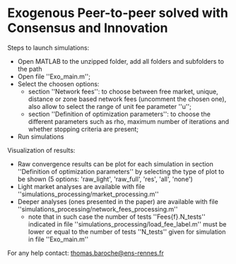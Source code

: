 # Exogenous Peer-to-peer solved with Consensus and Innovation

Steps to launch simulations:
 - Open MATLAB to the unzipped folder, add all folders and subfolders to the path
 - Open file ''Exo_main.m'';
 - Select the choosen options:
    - section ''Network fees'': to choose between free market, unique, distance or zone based network fees (uncomment the chosen one), also allow to select the range of unit fee parameter ''u'';
    - section ''Definition of optimization parameters'': to choose the different parameters such as rho, maximum number of iterations and whether stopping criteria are present;
 - Run simulations


Visualization of results:
 - Raw convergence results can be plot for each simulation in section ''Definition of optimization parameters'' by selecting the type of plot to be shown (5 options: 'raw_light', 'raw_full', 'res', 'all', 'none')
 - Light market analyses are available with file ''simulations_processing/market_processing.m''
 - Deeper analyses (ones presented in the paper) are available with file ''simulations_processing/network_fees_processing.m''
    - note that in such case the number of tests ''Fees{f}.N_tests'' indicated in file ''simulations_processing/load_fee_label.m'' must be lower or equal to the number of tests ''N_tests'' given for simulation in file ''Exo_main.m''

For any help contact: thomas.baroche@ens-rennes.fr
